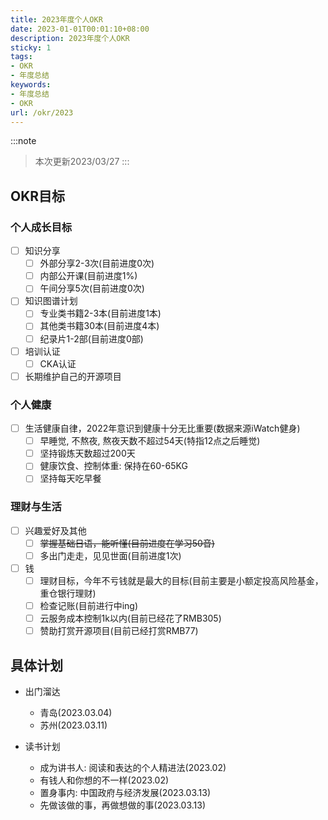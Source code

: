 ```yaml
---
title: 2023年度个人OKR
date: 2023-01-01T00:01:10+08:00
description: 2023年度个人OKR
sticky: 1
tags:
- OKR
- 年度总结
keywords:
- 年度总结
- OKR
url: /okr/2023
---
```


:::note
> 本次更新2023/03/27
:::

<!-- truncate -->

## OKR目标

### 个人成长目标

- [ ] 知识分享
  - [ ] 外部分享2-3次(目前进度0次)
  - [ ] 内部公开课(目前进度1%)
  - [ ] 午间分享5次(目前进度0次)
- [ ] 知识图谱计划
  - [ ] 专业类书籍2-3本(目前进度1本)
  - [ ] 其他类书籍30本(目前进度4本)
  - [ ] 纪录片1-2部(目前进度0部)
- [ ] 培训认证
  - [ ] CKA认证
- [ ] 长期维护自己的开源项目

### 个人健康

- [ ] 生活健康自律，2022年意识到健康十分无比重要(数据来源iWatch健身)
  - [ ] 早睡觉, 不熬夜, 熬夜天数不超过54天(特指12点之后睡觉)
  - [ ] 坚持锻炼天数超过200天
  - [ ] 健康饮食、控制体重: 保持在60-65KG
  - [ ] 坚持每天吃早餐

### 理财与生活

- [ ] 兴趣爱好及其他
  - [ ] <del>掌握基础日语，能听懂(目前进度在学习50音)</del>
  - [ ] 多出门走走，见见世面(目前进度1次)
- [ ] 钱
  - [ ] 理财目标，今年不亏钱就是最大的目标(目前主要是小额定投高风险基金，重仓银行理财)
  - [ ] 检查记账(目前进行中ing)
  - [ ] 云服务成本控制1k以内(目前已经花了RMB305)
  - [ ] 赞助打赏开源项目(目前已经打赏RMB77)

## 具体计划

- 出门溜达
  - 青岛(2023.03.04)
  - 苏州(2023.03.11)

- 读书计划
  - 成为讲书人: 阅读和表达的个人精进法(2023.02)
  - 有钱人和你想的不一样(2023.02)
  - 置身事内: 中国政府与经济发展(2023.03.13)
  - 先做该做的事，再做想做的事(2023.03.13)

